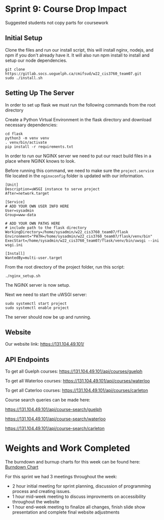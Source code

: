 # Sprint 9: Course Drop Impact

Suggested students not copy parts for coursework

## Initial Setup
Clone the files and run our install script, this will install nginx, nodejs, and npm if you don't already have it. It will also run npm install to install and setup our node dependencies.
```
git clone https://gitlab.socs.uoguelph.ca/cmifsud/w22_cis3760_team07.git
sudo ./install.sh
```

## Setting Up The Server
In order to set up flask we must run the following commands from the root directory

Create a Python Virtual Environment in the flask directory and download necessary dependencies:
```
cd flask
python3 -m venv venv
. venv/bin/activate
pip install -r requirements.txt
```

In order to run our NGINX server we need to put our react build files in a place where NGINX knows to look.

Before running this command, we need to make sure the `project.service` file located in the `nginxconfig` folder is updated with our information.
```
[Unit]
Description=uWSGI instance to serve project
After=network.target

[Service]
# ADD YOUR OWN USER INFO HERE
User=sysadmin
Group=www-data

# ADD YOUR OWN PATHS HERE
# include path to the flask directory
WorkingDirectory=/home/sysadmin/w22_cis3760_team07/flask
Environment="PATH=/home/sysadmin/w22_cis3760_team07/flask/venv/bin"
ExecStart=/home/sysadmin/w22_cis3760_team07/flask/venv/bin/uwsgi --ini wsgi.ini

[Install]
WantedBy=multi-user.target
```

From the root directory of the project folder, run this script:
```
./nginx_setup.sh
```

The NGINX server is now setup. 

Next we need to start the uWSGI server:
```
sudo systemctl start project
sudo systemctl enable project
```

The server should now be up and running.

## Website
Our website link: https://131.104.49.101/

## API Endpoints
To get all Guelph courses: https://131.104.49.101/api/courses/guelph

To get all Waterloo courses: https://131.104.49.101/api/courses/waterloo

To get all Caterloo courses: https://131.104.49.101/api/courses/carleton

Course search queries can be made here: 

https://131.104.49.101/api/course-search/guelph

https://131.104.49.101/api/course-search/waterloo

https://131.104.49.101/api/course-search/carleton

# Weights and Work Completed
The burndown and burnup charts for this week can be found here: [Burndown Chart](https://gitlab.socs.uoguelph.ca/cmifsud/w22_cis3760_team07/-/milestones/9#tab-issues)

For this sprint we had 3 meetings throughout the week:
- 2 hour initial meeting for sprint planning, discussion of programming process and creating issues.
- 1 hour mid-week meeting to discuss improvments on accessibility throughout the website
- 1 hour end-week meeting to finalize all changes, finish slide show presentation and complete final website adjustments

